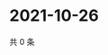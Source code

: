 # 2021-10-26

共 0 条

<!-- BEGIN WEIBO -->
<!-- 最后更新时间 Tue Oct 26 2021 01:10:05 GMT+0800 (China Standard Time) -->

<!-- END WEIBO -->
